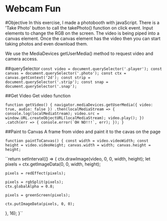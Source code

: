 # Webcam Fun

#Objective
In this exercise, I made a photobooth with javaScript. There is a 'Take Photo' button to call the takePhoto() function on click event. Input elements to change the RGB on the screen. The video is being piped into a canvas element. Once the canvas element has the video then you can start taking photos and even download them.

We use the MediaDevices getUserMedia() method to request video and camera access.  

##querySelector
``const video = document.querySelector('.player');
const canvas = document.querySelector('.photo');
const ctx = canvas.getContext('2d');
const strip = document.querySelector('.strip');
const snap = document.querySelector('.snap');``

##Get Video
Get video function

``function getVideo() {
  navigator.mediaDevices.getUserMedia({ video: true, audio: false })
    .then(localMediaStream => {
      console.log(localMediaStream);
      video.src = window.URL.createObjectURL(localMediaStream);
      video.play();
    })
    .catch(err => {
      console.error(`OH NO!!!`, err);
    });
}``

##Paint to Canvas
A frame from video and paint it to the cavas on the page

``function paintToCanvas() {
  const width = video.videoWidth;
  const height = video.videoHeight;
  canvas.width = width;
  canvas.height = height;``

 ``return setInterval(() => {
    ctx.drawImage(video, 0, 0, width, height);
    let pixels = ctx.getImageData(0, 0, width, height);

    pixels = redEffect(pixels);

    pixels = rgbSplit(pixels);
    ctx.globalAlpha = 0.8;

    pixels = greenScreen(pixels);
 
    ctx.putImageData(pixels, 0, 0);
  }, 16);
}``


